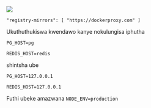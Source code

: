![](https://pub-b8db533c86124200a9d799bf3ba88099.r2.dev/2023/03/wbhiRD1.webp)

```
"registry-mirrors": [ "https://dockerproxy.com" ]
```

Ukuthuthukiswa kwendawo kanye nokulungisa iphutha

```
PG_HOST=pg

REDIS_HOST=redis
```

shintsha ube

```
PG_HOST=127.0.0.1

REDIS_HOST=127.0.0.1

```

Futhi ubeke amazwana `NODE_ENV=production`